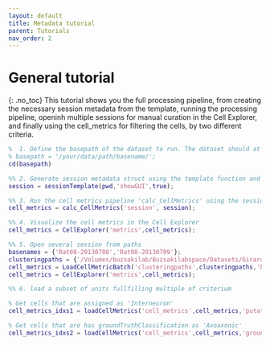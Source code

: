 ```yaml
---
layout: default
title: Metadata tutorial
parent: Tutorials
nav_order: 2
---
```

# General tutorial
{: .no_toc}
This tutorial shows you the full processing pipeline, from creating the necessary session metadata from the template, running the processing pipeline, openinh multiple sessions for manual curation in the Cell Explorer, and finally using the cell_metrics for filtering the cells, by two different criteria.

```m
%  1. Define the basepath of the dataset to run. The dataset should at minimum consist of a basename.dat, a basename.xml and spike sorted data.
% basepath = '/your/data/path/basename/';
cd(basepath)

%% 2. Generate session metadata struct using the template function and display the meta data in a gui
session = sessionTemplate(pwd,'showGUI',true);

%% 3. Run the cell metrics pipeline 'calc_CellMetrics' using the session struct as input
cell_metrics = calc_CellMetrics('session', session);

%% 4. Visualize the cell metrics in the Cell Explorer
cell_metrics = CellExplorer('metrics',cell_metrics); 

%% 5. Open several session from paths
basenames = {'Rat08-20130708','Rat08-20130709'};
clusteringpaths = {'/Volumes/buzsakilab/Buzsakilabspace/Datasets/GirardeauG/Rat08/Rat08-20130708','/Volumes/buzsakilab/Buzsakilabspace/Datasets/GirardeauG/Rat08/Rat08-20130709'};
cell_metrics = LoadCellMetricBatch('clusteringpaths',clusteringpaths,'basenames',basenames);
cell_metrics = CellExplorer('metrics',cell_metrics);

%% 6. load a subset of units fullfilling multiple of criterium

% Get cells that are assigned as 'Interneuron'
cell_metrics_idxs1 = loadCellMetrics('cell_metrics',cell_metrics,'putativeCellType',{'Interneuron'});

% Get cells that are has groundTruthClassification as 'Axoaxonic'
cell_metrics_idxs2 = loadCellMetrics('cell_metrics',cell_metrics,'groundTruthClassification',{'Axoaxonic'});
```